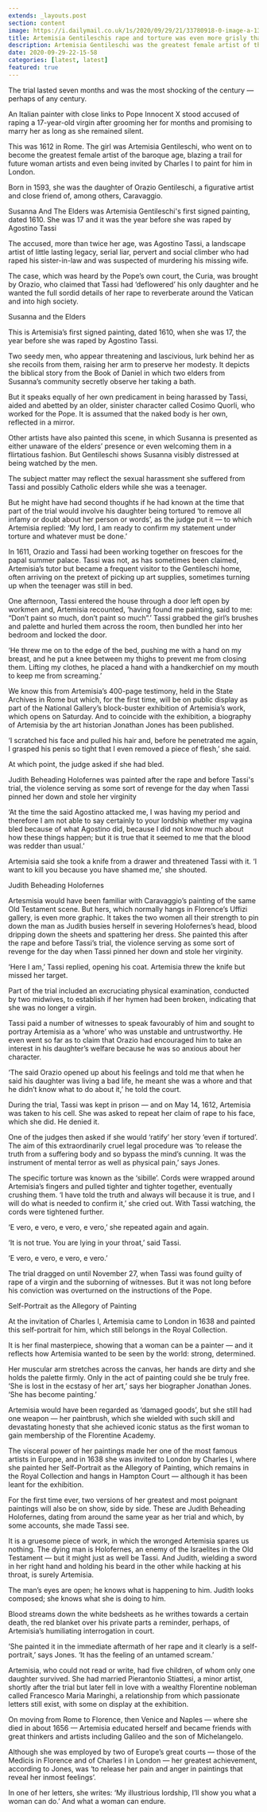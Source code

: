 ```yaml
---
extends: _layouts.post
section: content
image: https://i.dailymail.co.uk/1s/2020/09/29/21/33780918-0-image-a-13_1601410886247.jpg 
title: Artemisia Gentileschis rape and torture was even more grisly than her masterpieces  
description: Artemisia Gentileschi was the greatest female artist of the Renaissance. The story of her rape and torture was even more grisly than her bloody masterpieces. 
date: 2020-09-29-22-15-58 
categories: [latest, latest] 
featured: true 
--- 
```

The trial lasted seven months and was the most shocking of the century — perhaps of any century.

An Italian painter with close links to Pope Innocent X stood accused of raping a 17-year-old virgin after grooming her for months and promising to marry her as long as she remained silent.

This was 1612 in Rome. The girl was Artemisia Gentileschi, who went on to become the greatest female artist of the baroque age, blazing a trail for future woman artists and even being invited by Charles I to paint for him in London.

Born in 1593, she was the daughter of Orazio Gentileschi, a figurative artist and close friend of, among others, Caravaggio.

Susanna And The Elders was Artemisia Gentileschi's first signed painting, dated 1610. She was 17 and it was the year before she was raped by Agostino Tassi

The accused, more than twice her age, was Agostino Tassi, a landscape artist of little lasting legacy, serial liar, pervert and social climber who had raped his sister-in-law and was suspected of murdering his missing wife.

The case, which was heard by the Pope’s own court, the Curia, was brought by Orazio, who claimed that Tassi had ‘deflowered’ his only daughter and he wanted the full sordid details of her rape to reverberate around the Vatican and into high society.

Susanna and the Elders

This is Artemisia’s first signed painting, dated 1610, when she was 17, the year before she was raped by Agostino Tassi.

Two seedy men, who appear threatening and lascivious, lurk behind her as she recoils from them, raising her arm to preserve her modesty. It depicts the biblical story from the Book of Daniel in which two elders from Susanna’s community secretly observe her taking a bath.

But it speaks equally of her own predicament in being harassed by Tassi, aided and abetted by an older, sinister character called Cosimo Quorli, who worked for the Pope. It is assumed that the naked body is her own, reflected in a mirror.

Other artists have also painted this scene, in which Susanna is presented as either unaware of the elders’ presence or even welcoming them in a flirtatious fashion. But Gentileschi shows Susanna visibly distressed at being watched by the men.

The subject matter may reflect the sexual harassment she suffered from Tassi and possibly Catholic elders while she was a teenager.  

But he might have had second thoughts if he had known at the time that part of the trial would involve his daughter being tortured ‘to remove all infamy or doubt about her person or words’, as the judge put it — to which Artemisia replied: ‘My lord, I am ready to confirm my statement under torture and whatever must be done.’

In 1611, Orazio and Tassi had been working together on frescoes for the papal summer palace. Tassi was not, as has sometimes been claimed, Artemisia’s tutor but became a frequent visitor to the Gentileschi home, often arriving on the pretext of picking up art supplies, sometimes turning up when the teenager was still in bed.

One afternoon, Tassi entered the house through a door left open by workmen and, Artemisia recounted, ‘having found me painting, said to me: “Don’t paint so much, don’t paint so much”.’ Tassi grabbed the girl’s brushes and palette and hurled them across the room, then bundled her into her bedroom and locked the door.

‘He threw me on to the edge of the bed, pushing me with a hand on my breast, and he put a knee between my thighs to prevent me from closing them. Lifting my clothes, he placed a hand with a handkerchief on my mouth to keep me from screaming.’

We know this from Artemisia’s 400-page testimony, held in the State Archives in Rome but which, for the first time, will be on public display as part of the National Gallery’s block-buster exhibition of Artemisia’s work, which opens on Saturday. And to coincide with the exhibition, a biography of Artemisia by the art historian Jonathan Jones has been published.

‘I scratched his face and pulled his hair and, before he penetrated me again, I grasped his penis so tight that I even removed a piece of flesh,’ she said.

At which point, the judge asked if she had bled.

Judith Beheading Holofernes was painted after the rape and before Tassi's trial, the violence serving as some sort of revenge for the day when Tassi pinned her down and stole her virginity

‘At the time the said Agostino attacked me, I was having my period and therefore I am not able to say certainly to your lordship whether my vagina bled because of what Agostino did, because I did not know much about how these things happen; but it is true that it seemed to me that the blood was redder than usual.’

Artemisia said she took a knife from a drawer and threatened Tassi with it. ‘I want to kill you because you have shamed me,’ she shouted.

Judith Beheading Holofernes

Artesmisia would have been familiar with Caravaggio’s painting of the same Old Testament scene. But hers, which normally hangs in Florence’s Uffizi gallery, is even more graphic. It takes the two women all their strength to pin down the man as Judith busies herself in severing Holofernes’s head, blood dripping down the sheets and spattering her dress. She painted this after the rape and before Tassi’s trial, the violence serving as some sort of revenge for the day when Tassi pinned her down and stole her virginity.

‘Here I am,’ Tassi replied, opening his coat. Artemisia threw the knife but missed her target.

Part of the trial included an excruciating physical examination, conducted by two midwives, to establish if her hymen had been broken, indicating that she was no longer a virgin.

Tassi paid a number of witnesses to speak favourably of him and sought to portray Artemisia as a ‘whore’ who was unstable and untrustworthy. He even went so far as to claim that Orazio had encouraged him to take an interest in his daughter’s welfare because he was so anxious about her character.

‘The said Orazio opened up about his feelings and told me that when he said his daughter was living a bad life, he meant she was a whore and that he didn’t know what to do about it,’ he told the court.

During the trial, Tassi was kept in prison — and on May 14, 1612, Artemisia was taken to his cell. She was asked to repeat her claim of rape to his face, which she did. He denied it.

One of the judges then asked if she would ‘ratify’ her story ‘even if tortured’. The aim of this extraordinarily cruel legal procedure was ‘to release the truth from a suffering body and so bypass the mind’s cunning. It was the instrument of mental terror as well as physical pain,’ says Jones.

The specific torture was known as the ‘sibille’. Cords were wrapped around Artemisia’s fingers and pulled tighter and tighter together, eventually crushing them. ‘I have told the truth and always will because it is true, and I will do what is needed to confirm it,’ she cried out. With Tassi watching, the cords were tightened further.

‘E vero, e vero, e vero, e vero,’ she repeated again and again.

‘It is not true. You are lying in your throat,’ said Tassi.



‘E vero, e vero, e vero, e vero.’

The trial dragged on until November 27, when Tassi was found guilty of rape of a virgin and the suborning of witnesses. But it was not long before his conviction was overturned on the instructions of the Pope.

Self-Portrait as the Allegory of Painting

At the invitation of Charles I, Artemisia came to London in 1638 and painted this self-portrait for him, which still belongs in the Royal Collection.

It is her final masterpiece, showing that a woman can be a painter — and it reflects how Artemisia wanted to be seen by the world: strong, determined.

Her muscular arm stretches across the canvas, her hands are dirty and she holds the palette firmly. Only in the act of painting could she be truly free. ‘She is lost in the ecstasy of her art,’ says her biographer Jonathan Jones. ‘She has become painting.’

Artemisia would have been regarded as ‘damaged goods’, but she still had one weapon — her paintbrush, which she wielded with such skill and devastating honesty that she achieved iconic status as the first woman to gain membership of the Florentine Academy.

The visceral power of her paintings made her one of the most famous artists in Europe, and in 1638 she was invited to London by Charles I, where she painted her Self-Portrait as the Allegory of Painting, which remains in the Royal Collection and hangs in Hampton Court — although it has been leant for the exhibition.

For the first time ever, two versions of her greatest and most poignant paintings will also be on show, side by side. These are Judith Beheading Holofernes, dating from around the same year as her trial and which, by some accounts, she made Tassi see.

It is a gruesome piece of work, in which the wronged Artemisia spares us nothing. The dying man is Holofernes, an enemy of the Israelites in the Old Testament — but it might just as well be Tassi. And Judith, wielding a sword in her right hand and holding his beard in the other while hacking at his throat, is surely Artemisia.

The man’s eyes are open; he knows what is happening to him. Judith looks composed; she knows what she is doing to him.

Blood streams down the white bedsheets as he writhes towards a certain death, the red blanket over his private parts a reminder, perhaps, of Artemisia’s humiliating interrogation in court.

‘She painted it in the immediate aftermath of her rape and it clearly is a self-portrait,’ says Jones. ‘It has the feeling of an untamed scream.’

Artemisia, who could not read or write, had five children, of whom only one daughter survived. She had married Pierantonio Stiattesi, a minor artist, shortly after the trial but later fell in love with a wealthy Florentine nobleman called Francesco Maria Maringhi, a relationship from which passionate letters still exist, with some on display at the exhibition.

On moving from Rome to Florence, then Venice and Naples — where she died in about 1656 — Artemisia educated herself and became friends with great thinkers and artists including Galileo and the son of Michelangelo.

Although she was employed by two of Europe’s great courts — those of the Medicis in Florence and of Charles I in London — her greatest achievement, according to Jones, was ‘to release her pain and anger in paintings that reveal her inmost feelings’.

In one of her letters, she writes: ‘My illustrious lordship, I’ll show you what a woman can do.’ And what a woman can endure.

